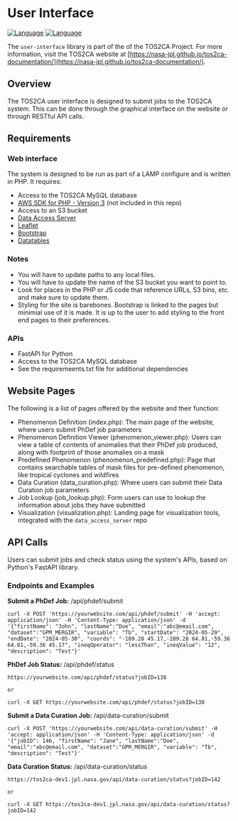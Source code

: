 # User Interface

[![Language](https://img.shields.io/packagist/dependency-v/ufo-tech/json-rpc-client-sdk/php?logo=PHP&logoColor=white)](#) [![Language](https://img.shields.io/badge/python-3.9-blue)](#)

The ``user-interface`` library is part of the of the TOS2CA Project. For more information, visit the TOS2CA website at [https://nasa-jpl.github.io/tos2ca-documentation/](https://nasa-jpl.github.io/tos2ca-documentation/).

## Overview
The TOS2CA user interface is designed to submit jobs to the TOS2CA system.  This can be done through the graphical interface on the website or through RESTful API calls.  

## Requirements
### Web interface
The system is designed to be run as part of a LAMP configure and is written in PHP.  It requires:
- Access to the TOS2CA MySQL database
- [AWS SDK for PHP - Version 3](https://github.com/aws/aws-sdk-php) (not included in this repo)
- Access to an S3 bucket
- [Data Access Server](https://github.jpl.nasa.gov/TOS2CA/data_access_server)
- [Leaflet](https://leafletjs.com/)
- [Bootstrap](https://getbootstrap.com/)
- [Datatables](https://datatables.net/)

### Notes
- You will have to update paths to any local files.
- You will have to update the name of the S3 bucket you want to point to.
- Look for places in the PHP or JS code that reference URLs, S3 bins, etc. and make sure to update them.
- Styling for the site is barebones.  Bootstrap is linked to the pages but minimial use of it is made.  It is up to the user to add styling to the front end pages to their preferences.

### APIs
- FastAPI for Python
- Access to the TOS2CA MySQL database
- See the requiremeents.txt file for additional dependencies

## Website Pages
The following is a list of pages offered by the website and their function:
- Phenomenon Definition (index.php): The main page of the website, where users submit PhDef job parameters
- Phenomenon Definition Viewer (phenomenon_viewer.php): Users can view a table of contents of anomalies that their PhDef job produced, along with footprint of those anomalies on a mask
- Predefined Phenomenon (phenomenon_predefined.php): Page that contains searchable tables of mask files for pre-defined phenomenon, like tropical cyclones and wildfires
- Data Curation (data_curation.php): Where users can submit their Data Curation job parameters
- Job Lookup (job_lookup.php): Form users can use to lookup the information about jobs they have submitted
- Visualization (visualization.php):  Landing page for visualization tools, integrated with the ```data_access_server``` repo

## API Calls
Users can submit jobs and check status using the system's APIs, based on Python's FastAPI library.

### Endpoints and Examples

**Submit a PhDef Job:** /api/phdef/submit
```
curl -X POST 'https://yourwebsite.com/api/phdef/submit' -H 'accept: application/json' -H 'Content-Type: application/json' -d '{"firstName": "John", "lastName":"Doe", "email":"abc@email.com", "dataset":"GPM_MERGIR", "variable": "Tb", "startDate": "2024-05-29", "endDate": "2024-05-30", "coords": "-109.28 45.17,-109.28 64.81,-59.36 64.81,-59.36 45.17", "ineqOperator": "lessThan", "ineqValue": "12", "description": "Test"}'
```

**PhDef Job Status:** /api/phdef/status
```
https://yourwebsite.com/api/phdef/status?jobID=138

or

curl -X GET https://yourwebsite.com/api/phdef/status?jobID=138
```

**Submit a Data Curation Job:** /api/data-curation/submit
```
curl -X POST 'https://yourwebsite.com/api/data-curation/submit' -H 'accept: application/json' -H 'Content-Type: application/json' -d '{"jobID": 146, "firstName": "Jane", "lastName":"Doe", "email":"abc@email.com", "dataset":"GPM_MERGIR", "variable": "Tb", "description": "Test"}'
```

**Data Curation Status:** /api/data-curation/status
```
https://tos2ca-dev1.jpl.nasa.gov/api/data-curation/status?jobID=142

or

curl -X GET https://tos2ca-dev1.jpl.nasa.gov/api/data-curation/status?jobID=142
```
